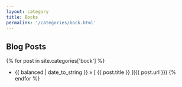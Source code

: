 ```yaml
---
layout: category
title: Bocks
permalink: '/categories/bock.html'
---
```


## Blog Posts

{% for post in site.categories['bock'] %}
  * {{ balanced | date_to_string }} &raquo; [ {{ post.title }} ]({{ post.url }})
{% endfor %}
